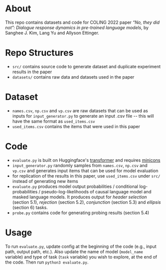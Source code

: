 # About
This repo contains datasets and code for COLING 2022 paper _“No, they did not”: Dialogue response dynamics in pre-trained language
models_, by Sanghee J. Kim, Lang Yu and Allyson Ettinger.

# Repo Structures

- `src/` contains source code to generate dataset and duplicate experiment results in the paper
- `datasets/` contains raw data and datasets used in the paper

# Dataset
- `names.csv`, `np.csv` and `vp.csv` are raw datasets that can be used as inputs for `input_generator.py` to generate an input .csv file -- this will have the same format as `used_items.csv`
- `used_items.csv` contains the items that were used in this paper

# Code
- `evaluate.py` is built on Huggingface's [transformer](https://github.com/huggingface/transformers) and requires [minicons](https://github.com/kanishkamisra/minicons)
- `input_generator.py` randomly samples from `names.csv`, `np.csv` and `vp.csv` and generates input items that can be used for model evaluation
- for replication of the results in this paper, use `used_items.csv` under `src/` instead of generating new items
- `evaluate.py` produces model output probabilities / conditional log-probabilities / pseudo-log-likelihoods of causal language model and masked language models. It produces output for *header selection* (section 5.1), *rejection* (section 5.2), *conjunction* (section 5.3) and *ellipsis* (section 6) tasks.
- `probe.py` contains code for generating probing results (section 5.4)

# Usage
To run `evaluate.py`, update config at the beginning of the code (e.g., input path, output path, etc.). Also update the name of model (`model_name` variable) and type of task (`task` variable) you wish to explore, at the end of the code. Then run `python3 evaluate.py`.